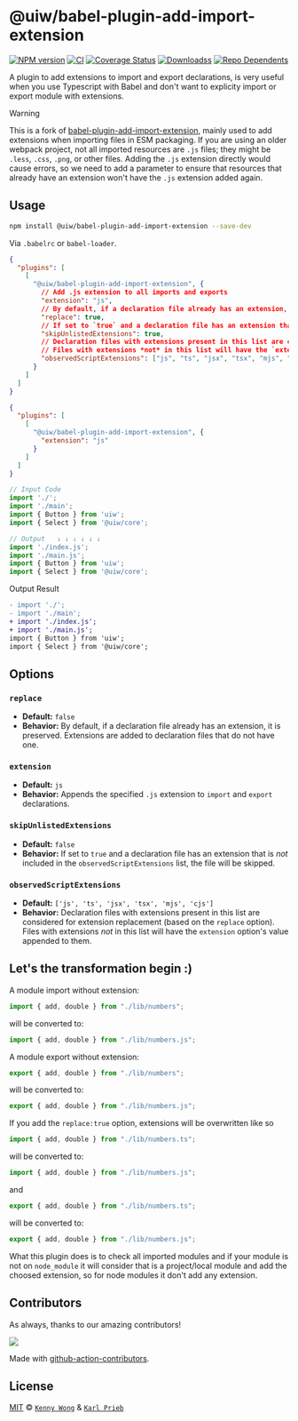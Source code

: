 @uiw/babel-plugin-add-import-extension
===
<!--rehype:style=display: flex; height: 230px; align-items: center; justify-content: center; font-size: 38px;-->

[![NPM version](https://img.shields.io/npm/v/@uiw/babel-plugin-add-import-extension.svg?style=flat)](https://npmjs.org/package/@uiw/babel-plugin-add-import-extension)
[![CI](https://github.com/uiwjs/babel-plugin-add-import-extension/actions/workflows/ci.yml/badge.svg)](https://github.com/uiwjs/babel-plugin-add-import-extension/actions/workflows/ci.yml)
[![Coverage Status](https://uiwjs.github.io/babel-plugin-add-import-extension/badges.svg)](https://uiwjs.github.io/babel-plugin-add-import-extension/lcov-report)
[![Downloadss](https://img.shields.io/npm/dm/babel-plugin-add-import-extension.svg?style=flat)](https://npmjs.org/package/babel-plugin-add-import-extension)
[![Repo Dependents](https://badgen.net/github/dependents-repo/uiwjs/babel-plugin-add-import-extension)](https://github.com/uiwjs/babel-plugin-add-import-extension/network/dependents)

A plugin to add extensions to import and export declarations, is very useful when you use Typescript with Babel and don't want to explicity import or export module with extensions.

> [!WARNING]
> 
> This is a fork of [babel-plugin-add-import-extension](https://www.npmjs.com/package/babel-plugin-add-import-extension), mainly used to add extensions when importing files in ESM packaging. If you are using an older webpack project, not all imported resources are `.js` files; they might be `.less`, `.css`, `.png`, or other files. Adding the `.js` extension directly would cause errors, so we need to add a parameter to ensure that resources that already have an extension won't have the `.js` extension added again.

## Usage

```bash
npm install @uiw/babel-plugin-add-import-extension --save-dev
```

Via `.babelrc` or `babel-loader`.

```json
{
  "plugins": [
    [
      "@uiw/babel-plugin-add-import-extension", {
        // Add .js extension to all imports and exports
        "extension": "js",
        // By default, if a declaration file already has an extension, it is preserved. Extensions are added to declaration files that do not have one.
        "replace": true,
        // If set to `true` and a declaration file has an extension that is *not* included in the `observedScriptExtensions` list, the file will be skipped.
        "skipUnlistedExtensions": true,
        // Declaration files with extensions present in this list are considered for extension replacement (based on the `replace` option).
        // Files with extensions *not* in this list will have the `extension` option's value appended to them.
        "observedScriptExtensions": ["js", "ts", "jsx", "tsx", "mjs", "cjs"]
      }
    ]
  ]
}
```

```json
{
  "plugins": [
    [
      "@uiw/babel-plugin-add-import-extension", {
        "extension": "js"
      }
    ]
  ]
}
```

```js
// Input Code
import './';
import './main';
import { Button } from 'uiw';
import { Select } from '@uiw/core';

// Output   ↓ ↓ ↓ ↓ ↓ ↓
import './index.js';
import './main.js';
import { Button } from 'uiw';
import { Select } from '@uiw/core';
```

Output Result

```diff
- import './';
- import './main';
+ import './index.js';
+ import './main.js';
import { Button } from 'uiw';
import { Select } from '@uiw/core';
```

## Options

### `replace`

* **Default:** `false`
* **Behavior:** By default, if a declaration file already has an extension, it is preserved. Extensions are added to declaration files that do not have one.

### `extension`

* **Default:** `js`
* **Behavior:** Appends the specified `.js` extension to `import` and `export` declarations.

### `skipUnlistedExtensions`

* **Default:** `false`
* **Behavior:** If set to `true` and a declaration file has an extension that is *not* included in the `observedScriptExtensions` list, the file will be skipped.

### `observedScriptExtensions`

* **Default:** `['js', 'ts', 'jsx', 'tsx', 'mjs', 'cjs']`
* **Behavior:** Declaration files with extensions present in this list are considered for extension replacement (based on the `replace` option). Files with extensions *not* in this list will have the `extension` option's value appended to them.

## Let's the transformation begin :)

A module import without extension:

```js
import { add, double } from "./lib/numbers";
```

will be converted to:

```js
import { add, double } from "./lib/numbers.js";
```

A module export without extension:

```js
export { add, double } from "./lib/numbers";
```

will be converted to:

```js
export { add, double } from "./lib/numbers.js";
```

If you add the `replace:true` option, extensions will be overwritten like so

```js
import { add, double } from "./lib/numbers.ts";
```

will be converted to:

```js
import { add, double } from "./lib/numbers.js";
```

and

```js
export { add, double } from "./lib/numbers.ts";
```

will be converted to:

```js
export { add, double } from "./lib/numbers.js";
```

What this plugin does is to check all imported modules and if your module is not on `node_module` it will consider that is a project/local module and add the choosed extension, so for node modules it don't add any extension.

## Contributors

As always, thanks to our amazing contributors!

<a href="https://github.com/uiwjs/babel-plugin-add-import-extension/graphs/contributors">
  <img src="https://uiwjs.github.io/babel-plugin-add-import-extension/CONTRIBUTORS.svg" />
</a>

Made with [github-action-contributors](https://github.com/jaywcjlove/github-action-contributors).

## License

[MIT](./LICENSE) © [`Kenny Wong`](https://github.com/jaywcjlove) & [`Karl Prieb`](https://codeberg.org/karl)
